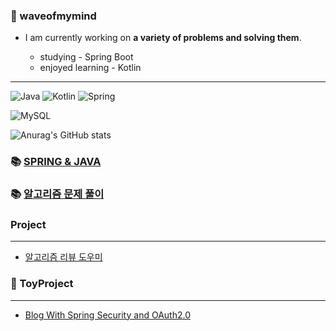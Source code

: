 ### 🌊 waveofmymind
> 

- I am currently working on **a variety of problems and solving them**.

  - studying - Spring Boot
  - enjoyed learning - Kotlin
---



![Java](https://img.shields.io/badge/JAVA-007396?style=for-the-badge&logo=java&logoColor=white)
![Kotlin](https://img.shields.io/badge/Kotlin-B75EA4?style=for-the-badge&logo=kotlin&logoColor=F6891F)
![Spring](https://img.shields.io/badge/-Spring-6DB33F?style=for-the-badge&logo=Spring&logoColor=white)

![MySQL](https://img.shields.io/badge/MySQL-4479A1?style=for-the-badge&logo=MySQL&logoColor=fff)




![Anurag's GitHub stats](https://github-readme-stats.vercel.app/api?username=waveofmymind&show_icons=true&theme=dark)

### 📚 [SPRING & JAVA](https://github.com/waveofmymind/study.git)

### 📚 [알고리즘 문제 풀이](https://github.com/waveofmymind/pythonic)

### Project
---
- [알고리즘 리뷰 도우미](https://github.com/waveofmymind/myarh)

### 📝 ToyProject
---
- [Blog With Spring Security and OAuth2.0](https://github.com/waveofmymind/blog)
